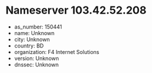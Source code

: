 # Nameserver 103.42.52.208

* as_number: 150441
* name: Unknown
* city: Unknown
* country: BD
* organization: F4 Internet Solutions
* version: Unknown
* dnssec: Unknown
